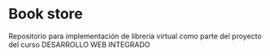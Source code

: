 # Book store

Repositorio para implementación de librería virtual como parte del proyecto del curso DESARROLLO WEB INTEGRADO

